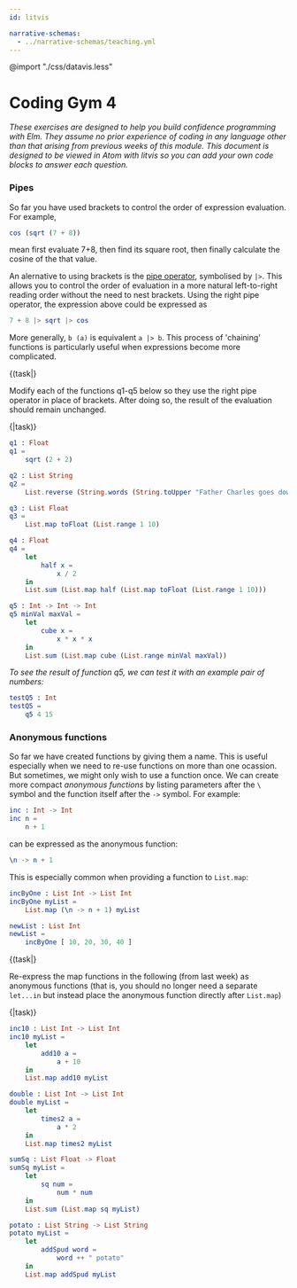 ```yaml
---
id: litvis

narrative-schemas:
  - ../narrative-schemas/teaching.yml
---
```


@import "./css/datavis.less"

<!-- Everything above this line should probably be left untouched. -->

# Coding Gym 4

_These exercises are designed to help you build confidence programming with Elm. They assume no prior experience of coding in any language other than that arising from previous weeks of this module. This document is designed to be viewed in Atom with litvis so you can add your own code blocks to answer each question._

### Pipes

So far you have used brackets to control the order of expression evaluation. For example,

```elm
cos (sqrt (7 + 8))
```

mean first evaluate 7+8, then find its square root, then finally calculate the cosine of the that value.

An alernative to using brackets is the [pipe operator](https://package.elm-lang.org/packages/elm/core/latest/Basics#always), symbolised by `|>`. This allows you to control the order of evaluation in a more natural left-to-right reading order without the need to nest brackets. Using the right pipe operator, the expression above could be expressed as

```elm
7 + 8 |> sqrt |> cos
```

More generally, `b (a)` is equivalent `a |> b`. This process of 'chaining' functions is particularly useful when expressions become more complicated.

{(task|}

Modify each of the functions q1-q5 below so they use the right pipe operator in place of brackets. After doing so, the result of the evaluation should remain unchanged.

{|task)}

```elm {l r}
q1 : Float
q1 =
    sqrt (2 + 2)
```

```elm {l r}
q2 : List String
q2 =
    List.reverse (String.words (String.toUpper "Father Charles goes down and ends battle"))
```

```elm {l r}
q3 : List Float
q3 =
    List.map toFloat (List.range 1 10)
```

```elm {l r}
q4 : Float
q4 =
    let
        half x =
            x / 2
    in
    List.sum (List.map half (List.map toFloat (List.range 1 10)))
```

```elm {l}
q5 : Int -> Int -> Int
q5 minVal maxVal =
    let
        cube x =
            x * x * x
    in
    List.sum (List.map cube (List.range minVal maxVal))
```

_To see the result of function q5, we can test it with an example pair of numbers:_

```elm {r}
testQ5 : Int
testQ5 =
    q5 4 15
```

### Anonymous functions

So far we have created functions by giving them a name. This is useful especially when we need to re-use functions on more than one ocassion. But sometimes, we might only wish to use a function once. We can create more compact _anonymous functions_ by listing parameters after the `\` symbol and the function itself after the `->` symbol. For example:

```elm
inc : Int -> Int
inc n =
    n + 1
```

can be expressed as the anonymous function:

```elm
\n -> n + 1
```

This is especially common when providing a function to `List.map`:

```elm {l}
incByOne : List Int -> List Int
incByOne myList =
    List.map (\n -> n + 1) myList
```

```elm {l raw}
newList : List Int
newList =
    incByOne [ 10, 20, 30, 40 ]
```

{(task|}

Re-express the map functions in the following (from last week) as anonymous functions (that is, you should no longer need a separate `let...in` but instead place the anonymous function directly after `List.map`)

{|task)}

```elm {l}
inc10 : List Int -> List Int
inc10 myList =
    let
        add10 a =
            a + 10
    in
    List.map add10 myList
```

```elm {l}
double : List Int -> List Int
double myList =
    let
        times2 a =
            a * 2
    in
    List.map times2 myList
```

```elm {l}
sumSq : List Float -> Float
sumSq myList =
    let
        sq num =
            num * num
    in
    List.sum (List.map sq myList)
```

```elm {l}
potato : List String -> List String
potato myList =
    let
        addSpud word =
            word ++ " potato"
    in
    List.map addSpud myList
```
